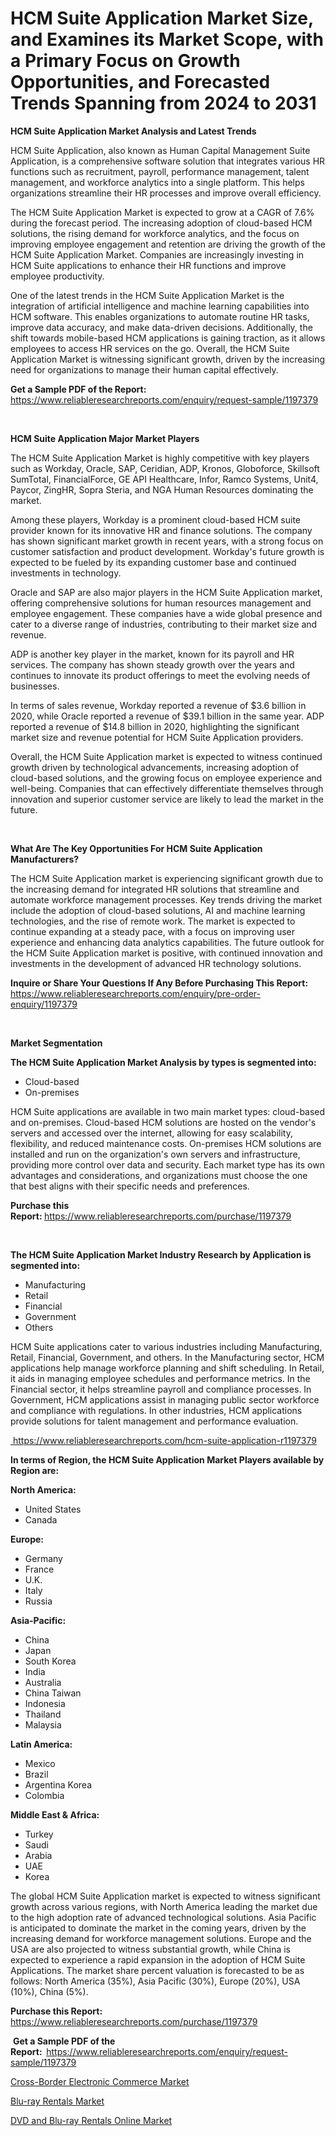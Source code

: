 <p><h1>HCM Suite Application Market Size, and Examines its Market Scope, with a Primary Focus on Growth Opportunities, and Forecasted Trends Spanning from 2024 to 2031</h1></p><p><strong>HCM Suite Application Market Analysis and Latest Trends</strong></p>
<p><p>HCM Suite Application, also known as Human Capital Management Suite Application, is a comprehensive software solution that integrates various HR functions such as recruitment, payroll, performance management, talent management, and workforce analytics into a single platform. This helps organizations streamline their HR processes and improve overall efficiency.</p><p>The HCM Suite Application Market is expected to grow at a CAGR of 7.6% during the forecast period. The increasing adoption of cloud-based HCM solutions, the rising demand for workforce analytics, and the focus on improving employee engagement and retention are driving the growth of the HCM Suite Application Market. Companies are increasingly investing in HCM Suite applications to enhance their HR functions and improve employee productivity.</p><p>One of the latest trends in the HCM Suite Application Market is the integration of artificial intelligence and machine learning capabilities into HCM software. This enables organizations to automate routine HR tasks, improve data accuracy, and make data-driven decisions. Additionally, the shift towards mobile-based HCM applications is gaining traction, as it allows employees to access HR services on the go. Overall, the HCM Suite Application Market is witnessing significant growth, driven by the increasing need for organizations to manage their human capital effectively.</p></p>
<p><strong>Get a Sample PDF of the Report:&nbsp;</strong> <a href="https://www.reliableresearchreports.com/enquiry/request-sample/1197379">https://www.reliableresearchreports.com/enquiry/request-sample/1197379</a></p>
<p>&nbsp;</p>
<p><strong>HCM Suite Application Major Market Players</strong></p>
<p><p>The HCM Suite Application Market is highly competitive with key players such as Workday, Oracle, SAP, Ceridian, ADP, Kronos, Globoforce, Skillsoft SumTotal, FinancialForce, GE API Healthcare, Infor, Ramco Systems, Unit4, Paycor, ZingHR, Sopra Steria, and NGA Human Resources dominating the market. </p><p>Among these players, Workday is a prominent cloud-based HCM suite provider known for its innovative HR and finance solutions. The company has shown significant market growth in recent years, with a strong focus on customer satisfaction and product development. Workday's future growth is expected to be fueled by its expanding customer base and continued investments in technology.</p><p>Oracle and SAP are also major players in the HCM Suite Application market, offering comprehensive solutions for human resources management and employee engagement. These companies have a wide global presence and cater to a diverse range of industries, contributing to their market size and revenue.</p><p>ADP is another key player in the market, known for its payroll and HR services. The company has shown steady growth over the years and continues to innovate its product offerings to meet the evolving needs of businesses.</p><p>In terms of sales revenue, Workday reported a revenue of $3.6 billion in 2020, while Oracle reported a revenue of $39.1 billion in the same year. ADP reported a revenue of $14.8 billion in 2020, highlighting the significant market size and revenue potential for HCM Suite Application providers.</p><p>Overall, the HCM Suite Application market is expected to witness continued growth driven by technological advancements, increasing adoption of cloud-based solutions, and the growing focus on employee experience and well-being. Companies that can effectively differentiate themselves through innovation and superior customer service are likely to lead the market in the future.</p></p>
<p>&nbsp;</p>
<p><strong>What Are The Key Opportunities For HCM Suite Application Manufacturers?</strong></p>
<p><p>The HCM Suite Application market is experiencing significant growth due to the increasing demand for integrated HR solutions that streamline and automate workforce management processes. Key trends driving the market include the adoption of cloud-based solutions, AI and machine learning technologies, and the rise of remote work. The market is expected to continue expanding at a steady pace, with a focus on improving user experience and enhancing data analytics capabilities. The future outlook for the HCM Suite Application market is positive, with continued innovation and investments in the development of advanced HR technology solutions.</p></p>
<p><strong>Inquire or Share Your Questions If Any Before Purchasing This Report:</strong> <a href="https://www.reliableresearchreports.com/enquiry/pre-order-enquiry/1197379">https://www.reliableresearchreports.com/enquiry/pre-order-enquiry/1197379</a></p>
<p>&nbsp;</p>
<p><strong>Market Segmentation</strong></p>
<p><strong>The HCM Suite Application Market Analysis by types is segmented into:</strong></p>
<p><ul><li>Cloud-based</li><li>On-premises</li></ul></p>
<p><p>HCM Suite applications are available in two main market types: cloud-based and on-premises. Cloud-based HCM solutions are hosted on the vendor's servers and accessed over the internet, allowing for easy scalability, flexibility, and reduced maintenance costs. On-premises HCM solutions are installed and run on the organization's own servers and infrastructure, providing more control over data and security. Each market type has its own advantages and considerations, and organizations must choose the one that best aligns with their specific needs and preferences.</p></p>
<p><strong>Purchase this Report:&nbsp;</strong><a href="https://www.reliableresearchreports.com/purchase/1197379">https://www.reliableresearchreports.com/purchase/1197379</a></p>
<p>&nbsp;</p>
<p><strong>The HCM Suite Application Market Industry Research by Application is segmented into:</strong></p>
<p><ul><li>Manufacturing</li><li>Retail</li><li>Financial</li><li>Government</li><li>Others</li></ul></p>
<p><p>HCM Suite applications cater to various industries including Manufacturing, Retail, Financial, Government, and others. In the Manufacturing sector, HCM applications help manage workforce planning and shift scheduling. In Retail, it aids in managing employee schedules and performance metrics. In the Financial sector, it helps streamline payroll and compliance processes. In Government, HCM applications assist in managing public sector workforce and compliance with regulations. In other industries, HCM applications provide solutions for talent management and performance evaluation.</p></p>
<p><a href="https://www.reliableresearchreports.com/hcm-suite-application-r1197379">&nbsp;https://www.reliableresearchreports.com/hcm-suite-application-r1197379</a></p>
<p><strong>In terms of Region, the HCM Suite Application Market Players available by Region are:</strong></p>
<p>
    <p> <strong> North America: </strong>
        <ul>
            <li>United States</li>
            <li>Canada</li>
        </ul>
        </p> 
    <p> <strong> Europe: </strong>
        <ul>
            <li>Germany</li>
            <li>France</li>
            <li>U.K.</li>
            <li>Italy</li>
            <li>Russia</li>
        </ul>
        </p> 
    <p> <strong> Asia-Pacific: </strong>
        <ul>
            <li>China</li>
            <li>Japan</li>
            <li>South Korea</li>
            <li>India</li>
            <li>Australia</li>
            <li>China Taiwan</li>
            <li>Indonesia</li>
            <li>Thailand</li>
            <li>Malaysia</li>
        </ul>
        </p> 
    <p> <strong> Latin America: </strong>
        <ul>
            <li>Mexico</li>
            <li>Brazil</li>
            <li>Argentina Korea</li>
            <li>Colombia</li>
        </ul>
        </p> 
    <p> <strong> Middle East & Africa: </strong>
        <ul>
            <li>Turkey</li>
            <li>Saudi</li>
            <li>Arabia</li>
            <li>UAE</li>
            <li>Korea</li>
        </ul>
    </p>
    </p>
<p><p>The global HCM Suite Application market is expected to witness significant growth across various regions, with North America leading the market due to the high adoption rate of advanced technological solutions. Asia Pacific is anticipated to dominate the market in the coming years, driven by the increasing demand for workforce management solutions. Europe and the USA are also projected to witness substantial growth, while China is expected to experience a rapid expansion in the adoption of HCM Suite Applications. The market share percent valuation is forecasted to be as follows: North America (35%), Asia Pacific (30%), Europe (20%), USA (10%), China (5%).</p></p>
<p><strong>Purchase this Report: </strong><a href="https://www.reliableresearchreports.com/purchase/1197379">https://www.reliableresearchreports.com/purchase/1197379</a></p>
<p>&nbsp;<strong>Get a Sample PDF of the Report:&nbsp;&nbsp;</strong><a href="https://www.reliableresearchreports.com/enquiry/request-sample/1197379">https://www.reliableresearchreports.com/enquiry/request-sample/1197379</a></p>
<p><strong></strong></p>
<p><p><a href="https://github.com/alanPerkins1921/Market-Research-Report-List-1/blob/main/cross-border-electronic-commerce-market.md">Cross-Border Electronic Commerce Market</a></p><p><a href="https://github.com/RichRobinson5/Market-Research-Report-List-6/blob/main/blu-ray-rentals-market.md">Blu-ray Rentals Market</a></p><p><a href="https://github.com/mandarincruisesvn/Market-Research-Report-List-1/blob/main/dvd-and-blu-ray-rentals-online-market.md">DVD and Blu-ray Rentals Online Market</a></p></p>